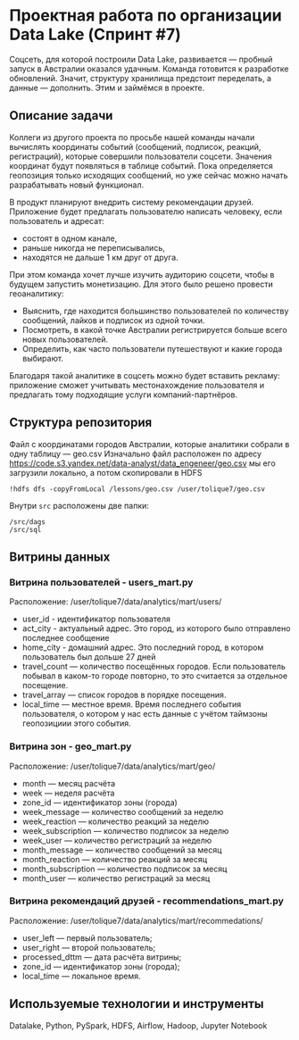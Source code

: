 # Проектная работа по организации Data Lake (Спринт #7)
Соцсеть, для которой построили Data Lake, развивается — пробный запуск в Австралии оказался удачным. Команда готовится к разработке обновлений. Значит, структуру хранилища предстоит переделать, а данные — дополнить. Этим и займёмся в проекте.

## Описание задачи
Коллеги из другого проекта по просьбе нашей команды начали вычислять координаты событий (сообщений, подписок, реакций, регистраций), которые совершили пользователи соцсети. Значения координат будут появляться в таблице событий. Пока определяется геопозиция только исходящих сообщений, но уже сейчас можно начать разрабатывать новый функционал. 

В продукт планируют внедрить систему рекомендации друзей. Приложение будет предлагать пользователю написать человеку, если пользователь и адресат:
* состоят в одном канале,
* раньше никогда не переписывались,
* находятся не дальше 1 км друг от друга.

При этом команда хочет лучше изучить аудиторию соцсети, чтобы в будущем запустить монетизацию. Для этого было решено провести геоаналитику:
* Выяснить, где находится большинство пользователей по количеству сообщений, лайков и подписок из одной точки.
* Посмотреть, в какой точке Австралии регистрируется больше всего новых пользователей.
* Определить, как часто пользователи путешествуют и какие города выбирают.

Благодаря такой аналитике в соцсеть можно будет вставить рекламу: приложение сможет учитывать местонахождение пользователя и предлагать тому подходящие услуги компаний-партнёров. 




## Структура репозитория

Файл с координатами городов Австралии, которые аналитики собрали в одну таблицу — geo.csv
Изначально файл расположен по адресу <https://code.s3.yandex.net/data-analyst/data_engeneer/geo.csv> 
мы его загрузили локально, а потом скопировали в HDFS 
```
!hdfs dfs -copyFromLocal /lessons/geo.csv /user/tolique7/geo.csv
```


Внутри `src` расположены две папки:
```
/src/dags
/src/sql
```


## Витрины данных
### Витрина пользователей - users_mart.py

Расположение: /user/tolique7/data/analytics/mart/users/

* user_id - идентификатор пользователя
* act_city - актуальный адрес. Это город, из которого было отправлено последнее сообщение
* home_city - домашний адрес. Это последний город, в котором пользователь был дольше 27 дней
* travel_count — количество посещённых городов. Если пользователь побывал в каком-то городе повторно, то это считается за отдельное посещение.
* travel_array — список городов в порядке посещения.
* local_time — местное время. Время последнего события пользователя, о котором у нас есть данные с учётом таймзоны геопозициии этого события.

### Витрина зон - geo_mart.py

Расположение: /user/tolique7/data/analytics/mart/geo/

* month — месяц расчёта
* week — неделя расчёта
* zone_id — идентификатор зоны (города)
* week_message — количество сообщений за неделю
* week_reaction — количество реакций за неделю
* week_subscription — количество подписок за неделю
* week_user — количество регистраций за неделю
* month_message — количество сообщений за месяц
* month_reaction — количество реакций за месяц
* month_subscription — количество подписок за месяц
* month_user — количество регистраций за месяц

### Витрина рекомендаций друзей - recommendations_mart.py

Расположение: /user/tolique7/data/analytics/mart/recommedations/

* user_left — первый пользователь;
* user_right — второй пользователь;
* processed_dttm — дата расчёта витрины;
* zone_id — идентификатор зоны (города);
* local_time — локальное время.

## Используемые технологии и инструменты
Datalake, Python, PySpark, HDFS, Airflow, Hadoop, Jupyter Notebook